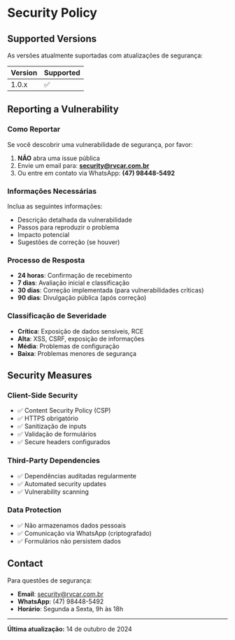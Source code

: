 # Security Policy

## Supported Versions

As versões atualmente suportadas com atualizações de segurança:

| Version | Supported          |
| ------- | ------------------ |
| 1.0.x   | :white_check_mark: |

## Reporting a Vulnerability

### Como Reportar

Se você descobrir uma vulnerabilidade de segurança, por favor:

1. **NÃO** abra uma issue pública
2. Envie um email para: **security@rvcar.com.br**
3. Ou entre em contato via WhatsApp: **(47) 98448-5492**

### Informações Necessárias

Inclua as seguintes informações:

- Descrição detalhada da vulnerabilidade
- Passos para reproduzir o problema
- Impacto potencial
- Sugestões de correção (se houver)

### Processo de Resposta

- **24 horas**: Confirmação de recebimento
- **7 dias**: Avaliação inicial e classificação
- **30 dias**: Correção implementada (para vulnerabilidades críticas)
- **90 dias**: Divulgação pública (após correção)

### Classificação de Severidade

- **Crítica**: Exposição de dados sensíveis, RCE
- **Alta**: XSS, CSRF, exposição de informações
- **Média**: Problemas de configuração
- **Baixa**: Problemas menores de segurança

## Security Measures

### Client-Side Security

- ✅ Content Security Policy (CSP)
- ✅ HTTPS obrigatório
- ✅ Sanitização de inputs
- ✅ Validação de formulários
- ✅ Secure headers configurados

### Third-Party Dependencies

- ✅ Dependências auditadas regularmente
- ✅ Automated security updates
- ✅ Vulnerability scanning

### Data Protection

- ✅ Não armazenamos dados pessoais
- ✅ Comunicação via WhatsApp (criptografado)
- ✅ Formulários não persistem dados

## Contact

Para questões de segurança:

- **Email**: security@rvcar.com.br
- **WhatsApp**: (47) 98448-5492
- **Horário**: Segunda a Sexta, 9h às 18h

---

**Última atualização:** 14 de outubro de 2024
